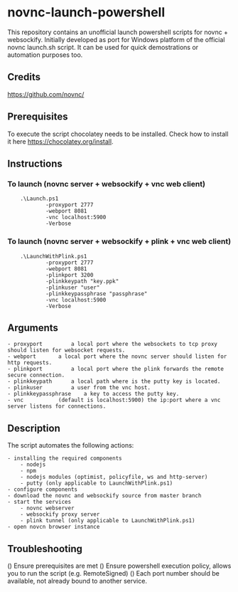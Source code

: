 # novnc-launch-powershell
This repository contains an unofficial launch powershell scripts for novnc + websockify.
Initially developed as port for Windows platform of the official novnc launch.sh script.
It can be used for quick demostrations or automation purposes too.

## Credits
https://github.com/novnc/

## Prerequisites
To execute the script chocolatey needs to be installed. Check how to install it here https://chocolatey.org/install.

## Instructions
### To launch (novnc server + websockify + vnc web client)

        .\Launch.ps1 
                -proxyport 2777 
                -webport 8081 
                -vnc localhost:5900
                -Verbose

### To launch (novnc server + websockify + plink + vnc web client)

        .\LaunchWithPlink.ps1 
                -proxyport 2777 
                -webport 8081 
                -plinkport 3200 
                -plinkkeypath "key.ppk" 
                -plinkuser "user" 
                -plinkkeypassphrase "passphrase" 
                -vnc localhost:5900 
                -Verbose
	
## Arguments

	- proxyport 		a local port where the websockets to tcp proxy should listen for websocket requests.
	- webport 		a local port where the novnc server should listen for http requests.
	- plinkport 		a local port where the plink forwards the remote secure connection.
	- plinkkeypath	 	a local path where is the putty key is located.
	- plinkuser 		a user from the vnc host.
	- plinkkeypassphrase 	a key to access the putty key.
	- vnc 			(default is localhost:5900) the ip:port where a vnc server listens for connections. 

## Description
The script automates the following actions: 

	- installing the required components
		- nodejs
		- npm
		- nodejs modules (optimist, policyfile, ws and http-server)
		- putty (only applicable to LaunchWithPlink.ps1)
	- configure components
	- download the novnc and websockify source from master branch
	- start the services
		- novnc webserver
		- websockify proxy server
		- plink tunnel (only applicable to LaunchWithPlink.ps1)
	- open novcn browser instance
	
## Troubleshooting
() Ensure prerequisites are met
() Ensure powershell execution policy, allows you to run the script (e.g. RemoteSigned)
() Each port number should be available, not already bound to another service.

